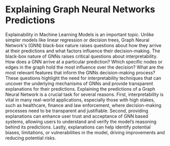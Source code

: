 # Explaining Graph Neural Networks Predictions
Explainability in Machine Learning Models is an important topic. 
Unlike simpler models like linear regression or decision trees, Graph Neural Network's (GNN) black-box nature raises questions about how they arrive at
their predictions and what factors influence their decision-making.
The black-box nature of GNNs raises critical questions about interpretability.
How does a GNN arrive at a particular prediction? Which specific nodes or
edges in the graph hold the most influence over the decision? What are the
most relevant features that inform the GNNs decision-making process? These
questions highlight the need for interpretability techniques that can uncover the
underlying mechanisms of GNNs and provide transparent explanations for their
predictions.
Explaining the predictions of a Graph Neural Network is a crucial task for
several reasons. First, interpretability is vital in many real-world applications,
especially those with high stakes, such as healthcare, finance and law enforcement, where decision-making processes need to be transparent and justifiable.
Second, providing explanations can enhance user trust and acceptance of GNN based systems, allowing users to understand and verify the model’s reasoning
behind its predictions. Lastly, explanations can help identify potential biases,
limitations, or vulnerabilities in the model, driving improvements and reducing
potential risks.
